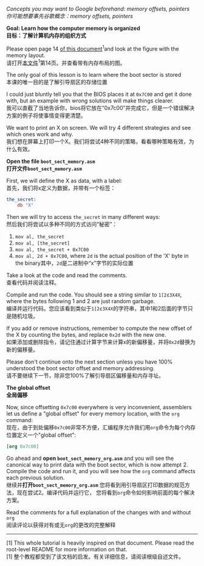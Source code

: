 *Concepts you may want to Google beforehand: memory offsets, pointers<br/>你可能想要事先谷歌概念：memory offsets, pointers*

**Goal: Learn how the computer memory is organized<br/>目标：了解计算机内存的组织方式**

Please open page 14 [of this document](http://www.cs.bham.ac.uk/~exr/lectures/opsys/10_11/lectures/os-dev.pdf)<sup>1</sup>and look at the figure with the memory layout.<br/>
请打开[本文件](http://www.cs.bham.ac.uk/~exr/scheases/opsys/10_11/scheases/os-dev.pdf)<sup>1</sup>第14页。并查看带有内存布局的图。

The only goal of this lesson is to learn where the boot sector is stored<br/>本课的唯一目的是了解引导扇区的存储位置

I could just bluntly tell you that the BIOS places it at `0x7C00` and
get it done with, but an example with wrong solutions will make things clearer.<br/>
我可以直截了当地告诉你，bios将它放在“0x7c00”并完成它，但是一个错误解决方案的例子将使事情变得更清楚。

We want to print an X on screen. We will try 4 different strategies
and see which ones work and why.<br/>我们想在屏幕上打印一个X。我们将尝试4种不同的策略，看看哪种策略有效，为什么有效。

**Open the file `boot_sect_memory.asm`<br/>打开文件`boot_sect_memory.asm`**

First, we will define the X as data, with a label:<br/>首先，我们将x定义为数据，并带有一个标签：
```nasm
the_secret:
    db "X"
```

Then we will try to access `the_secret` in many different ways:<br/>然后我们将尝试以多种不同的方式访问“秘密”：

1. `mov al, the_secret`
2. `mov al, [the_secret]`
3. `mov al, the_secret + 0x7C00`
4. `mov al, 2d + 0x7C00`, where `2d` is the actual position of the 'X' byte in the binary其中，`2d`是二进制中“x”字节的实际位置

Take a look at the code and read the comments.<br/>查看代码并阅读注释。

Compile and run the code. You should see a string similar to `1[2¢3X4X`, where
the bytes following 1 and 2 are just random garbage.<br/>编译并运行代码。您应该看到类似于`1[2¢3X4X`的字符串，其中1和2后面的字节只是随机垃圾。

If you add or remove instructions, remember to compute the new offset of the X
by counting the bytes, and replace `0x2d` with the new one.<br/>如果添加或删除指令，请记住通过计算字节来计算x的新偏移量，并将`0x2d`替换为新的偏移量。

Please don't continue onto the next section unless you have 100% understood
the boot sector offset and memory addressing.<br/>请不要继续下一节，除非您100%了解引导扇区偏移量和内存寻址。


**The global offset<br/>全局偏移**

Now, since offsetting `0x7c00` everywhere is very inconvenient, assemblers let
us define a "global offset" for every memory location, with the `org` command:<br/>
现在，由于到处偏移`0x7c00`非常不方便，汇编程序允许我们用`org`命令为每个内存位置定义一个"global offset":

```nasm
[org 0x7c00]
```

Go ahead and **open `boot_sect_memory_org.asm`** and you will see the canonical
way to print data with the boot sector, which is now attempt 2. Compile the code
and run it, and you will see how the `org` command affects each previous solution.<br/>
继续并**打开`boot_sect_memory_org.asm`** 您将看到用引导扇区打印数据的规范方法，现在尝试2。编译代码并运行它，
您将看到`org`命令如何影响前面的每个解决方案。

Read the comments for a full explanation of the changes with and without `org`<br/>阅读评论以获得对有或无`org`的更改的完整解释

-----


[1] This whole tutorial is heavily inspired on that document. Please read the
root-level README for more information on that.<br/>[1] 整个教程都受到了该文档的启发。有关详细信息，请阅读根级自述文件。
